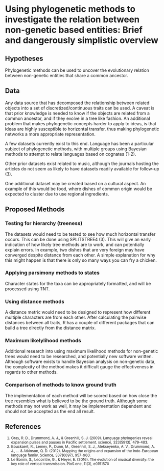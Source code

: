 <h1>Using phylogenetic methods to investigate the relation between non-genetic based entities: Brief and dangerously simplistic overview</h1>

<h2>Hypotheses</h2>
Phylogenetic methods can be used to uncover the evolutionary relation between non-genetic entities that share a common ancestor.

<h2>Data</h2>
Any data source that has decomposed the relationship between related objects into a set of discretized/continuous traits can be used. A caveat is that prior knowledge is needed to know if the objects are related from a common ancestor, and if they evolve in a tree like fashion. An additional problem that makes phylogenetic concepts harder to apply to ideas, is that ideas are highly susceptible to horizontal transfer, thus making phylogenetic networks a more appropriate representation.

A few datasets currently exist to this end. Language has been a particular subject of phylogenetic methods, with multiple groups using Bayesian methods to attempt to relate languages based on cognates (1-2). 

Other prior datasets exist related to music, although the journals hosting the articles do not seem as likely to have datasets readily available for follow-up (3).  

One additional dataset may be created based on a cultural aspect. An example of this would be food, where dishes of common origin would be expected to cluster due to use regional ingredients.

<h2>Proposed Methods</h2>

<h3>Testing for hierarchy (treeness)</h3>
The datasets would need to be tested to see how much horizontal transfer occurs. This can be done using SPLITSTREE4 (3). This will give an early indication of how likely tree methods are to work, and can potentially explain errors. In example, two dishes that are very foreign may have converged despite distance from each other. A simple explanation for why this might happen is that there is only so many ways you can fry a chicken.

<h3>Applying parsimony methods to states</h3>
Character states for the taxa can be appropriately formatted, and will be processed using TNT. 

<h3>Using distance methods</h3>
A distance metric would need to be designed to represent how different multiple characters are from each other. After calculating the pairwise distances between all traits, R has a couple of different packages that can build a tree directly from the distance matrix. 

<h3>Maximum likelylihood methods</h3>
Additional research into using maximum likelihood methods for non-genetic trees would need to be researched, and potentially new software written. Although software exists to handle Bayesian analysis on non-genetic data, the complexity of the method makes it difficult gauge the effectiveness in regards to other methods.

<h3>Comparison of methods to know ground truth</h3>
The implementation of each method will be scored based on how close the tree resembles what is believed to be the ground truth. Although some methods may not work as well, it may be implementation dependent and should not be accepted as the end all result.

<h2>References</h2>
<small>
<ol>
<li>Gray, R. D., Drummond, A. J., & Greenhill, S. J. (2009). Language phylogenies reveal expansion pulses and pauses in Pacific settlement. science, 323(5913), 479-483.</li>
<li>Bouckaert, R., Lemey, P., Dunn, M., Greenhill, S. J., Alekseyenko, A. V., Drummond, A. J., ... & Atkinson, Q. D. (2012). Mapping the origins and expansion of the Indo-European language family. Science, 337(6097), 957-960.</li>
<li>Le Bomin, S., Lecointre, G., & Heyer, E. (2016). The evolution of musical diversity: the key role of vertical transmission. PloS one, 11(3), e0151570</li>
</ol>
</small>


